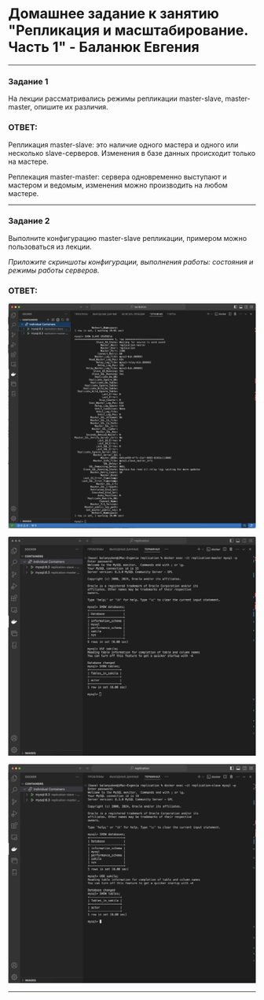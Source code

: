 # Домашнее задание к занятию "Репликация и масштабирование. Часть 1" - Баланюк Евгения

---

### Задание 1

На лекции рассматривались режимы репликации master-slave, master-master, опишите их различия.

### ОТВЕТ:

Репликация master-slave: это наличие одного мастера и одного или несколько slave-серверов. Изменения в базе данных происходит только на мастере.

Реплекация master-master: сервера одновременно выступают и мастером и ведомым, изменения можно производить на любом мастере.


---

### Задание 2

Выполните конфигурацию master-slave репликации, примером можно пользоваться из лекции.

*Приложите скриншоты конфигурации, выполнения работы: состояния и режимы работы серверов.*

### ОТВЕТ:

![](https://github.com/EvgeniyaBalanyuk/replication/blob/main/replication.png)

![](https://github.com/EvgeniyaBalanyuk/replication/blob/main/replication_master.png)

![](https://github.com/EvgeniyaBalanyuk/replication/blob/main/replication_slave.png)

---
